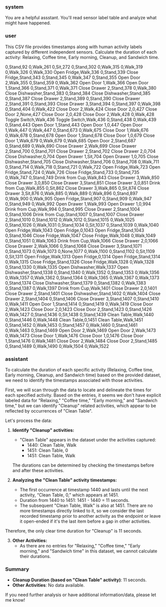 ### system
You are a helpful assstant. You'll read sensor label table and analyze what might have happened.
### user

This CSV file provides timestamps along with human activity labels captured by different independent sensors.
Calculate the duration of each activity: Relaxing, Coffee time, Early morning, Cleanup, and Sandwich time.
    
0,Stand,92
0,Walk,261
0,Sit,272
0,Stand,302
0,Walk,315
0,Walk,319
0,Walk,326
0,Walk,330
Open Fridge,Walk,336
0,Stand,339
Close Fridge,Stand,343
0,Stand,345
0,Walk,347
0,Stand,355
Open Door 2,Walk,355
0,Stand,359
0,Walk,362
Open Door 1,Walk,366
Open Door 1,Stand,366
0,Stand,371
0,Walk,371
Close Drawer 2,Stand,378
0,Walk,380
Close Dishwasher,Stand,383
0,Stand,384
Close Dishwasher,Stand,385
0,Stand,387
Close Drawer 2,Stand,389
0,Stand,390
Close Drawer 2,Stand,391
0,Stand,393
Close Drawer 3,Stand,394
0,Stand,397
0,Walk,398
0,Stand,404
0,Walk,422
Close Door 2,Walk,424
Close Door 2,0,427
Close Door 2,None,427
Close Door 2,0,428
Close Door 2,Walk,428
0,Walk,428
Toggle Switch,Walk,436
Toggle Switch,Walk,436
0,Stand,438
0,Walk,439
0,Stand,443
Open Door 1,Stand,443
Open Door 1,0,447
Open Door 1,Walk,447
0,Walk,447
0,Stand,673
0,Walk,675
Close Door 1,Walk,676
0,Walk,678
0,Stand,678
Open Door 1,Stand,678
Close Door 1,0,679
Close Door 1,Walk,679
0,Walk,679
0,Walk,685
Open Door 2,Stand,687
0,Stand,689
0,Walk,690
Close Drawer 2,Walk,699
Close Drawer 2,Stand,700
0,Stand,701
Close Drawer 2,Stand,702
Close Drawer 2,0,704
Close Dishwasher,0,704
Open Drawer 1,Sit,704
Open Drawer 1,0,705
Close Dishwasher,Stand,705
Close Dishwasher,Stand,706
0,Stand,708
0,Walk,711
0,Stand,714
0,Walk,718
0,Stand,721
0,Walk,722
Open Fridge,Walk,723
Open Fridge,Stand,724
0,Walk,726
Close Fridge,Stand,733
0,Stand,735
0,Walk,747
0,Stand,749
Drink from Cup,Walk,843
Close Drawer 3,Walk,850
Close Drawer 3,0,850
Close Drawer 3,Stand,851
Close Drawer 3,0,851
Drink from Cup,Walk,855
0,Sit,862
Close Drawer 3,Walk,865
0,Sit,874
Close Drawer 3,Sit,876
0,Walk,885
0,Walk,889
0,Walk,896
0,Stand,897
0,Walk,900
0,Walk,905
Open Fridge,Stand,907
0,Stand,909
0,Walk,947
0,Stand,949
0,Walk,992
Open Drawer 1,Walk,993
Open Drawer 1,0,994
Drink from Cup,Walk,994
0,Stand,995
Close Drawer 2,Stand,1004
0,Stand,1006
Drink from Cup,Stand,1007
0,Stand,1007
Close Drawer 2,Stand,1010
0,Stand,1012
0,Walk,1012
0,Stand,1015
0,Walk,1025
0,Stand,1026
0,Walk,1031
0,Stand,1034
0,Sit,1037
0,Stand,1039
0,Walk,1040
Open Fridge,Walk,1043
Open Fridge,0,1043
Open Fridge,Stand,1043
0,Stand,1046
Close Fridge,Walk,1047
Close Fridge,Walk,1048
0,Walk,1049
0,Stand,1051
0,Walk,1063
Drink from Cup,Walk,1066
Close Drawer 2,0,1066
Close Drawer 2,Walk,1066
0,Stand,1068
Close Drawer 3,Stand,1071
0,Stand,1073
0,Walk,1073
0,None,1077
0,Walk,1100
0,Stand,1102
0,Sit,1109
0,Sit,1311
Open Fridge,Walk,1313
Open Fridge,0,1314
Open Fridge,Stand,1314
0,Walk,1315
Close Fridge,Stand,1326
Close Fridge,Walk,1328
0,Walk,1328
0,Stand,1330
0,Walk,1335
Open Dishwasher,Walk,1337
Open Dishwasher,Stand,1338
0,Stand,1340
0,Walk,1352
0,Stand,1353
0,Walk,1356
0,Walk,1357
0,Walk,1362
0,Stand,1364
0,Walk,1365
0,Walk,1367
0,Walk,1373
0,Stand,1374
Close Dishwasher,Stand,1379
0,Stand,1382
0,Walk,1383
0,Stand,1387
0,Walk,1397
Drink from Cup,Walk,1401
Close Drawer 2,0,1401
Close Drawer 2,Stand,1401
Close Dishwasher,Stand,1402
0,Walk,1404
Close Drawer 2,Stand,1404
0,Stand,1406
Close Drawer 3,Stand,1407
0,Stand,1410
0,Walk,1411
Open Door 1,Stand,1414
0,Stand,1419
0,Walk,1419
Close Door 2,Walk,1423
Close Door 2,0,1423
Close Door 2,Stand,1423
0,Stand,1426
0,Walk,1427
0,Stand,1436
0,Sit,1438
0,Stand,1439
Clean Table,Walk,1440
0,Stand,1446
0,Walk,1448
Clean Table,0,1451
Clean Table,Walk,1451
0,Stand,1452
0,Walk,1453
0,Stand,1457
0,Walk,1460
0,Stand,1461
0,Walk,1463
0,Stand,1469
Open Door 2,Walk,1469
Open Door 2,Walk,1473
0,Walk,1473
Close Door 1,Walk,1476
Close Door 1,0,1476
Close Door 1,Stand,1476
0,Walk,1481
Close Door 2,Walk,1484
Close Door 2,Stand,1485
0,Stand,1489
0,Walk,1490
0,Walk,1504
0,Walk,1522

### assistant
To calculate the duration of each specific activity (Relaxing, Coffee time, Early morning, Cleanup, and Sandwich time) based on the provided dataset, we need to identify the timestamps associated with those activities. 

First, we will scan through the data to locate and delineate the times for each specified activity. Based on the entries, it seems we don't have explicit labeled data for "Relaxing," "Coffee time," "Early morning," and "Sandwich time," but we can identify "Cleanup" related activities, which appear to be reflected by occurrences of "Clean Table".

Let's process the data:

1. **Identify "Cleanup" activities:**
   - "Clean Table" appears in the dataset under the activities captured:
     - 1440: Clean Table, Walk
     - 1451: Clean Table, 0
     - 1451: Clean Table, Walk

   The durations can be determined by checking the timestamps before and after these activities.

2. **Analyzing the "Clean Table" activity timestamps:**
   - The first occurrence at timestamp 1440 and lasts until the next activity, “Clean Table, 0,” which appears at 1451.
   - Duration from 1440 to 1451: 1451 - 1440 = 11 seconds.
   - The subsequent "Clean Table, Walk" is also at 1451. There are no more timestamps directly linked to it, so we consider the last recorded timestamp prior to another activity as the endpoint or leave it open-ended if it's the last item before a gap in other activities.

Therefore, the only clear time duration for "Cleanup" is 11 seconds.

3. **Other Activities:**
   - As there are no entries for "Relaxing," "Coffee time," "Early morning," and "Sandwich time" in this dataset, we cannot calculate their durations.
  
### Summary
- **Cleanup Duration (based on "Clean Table" activity)**: 11 seconds.
- **Other Activities**: No data available.

If you need further analysis or have additional information/data, please let me know!
